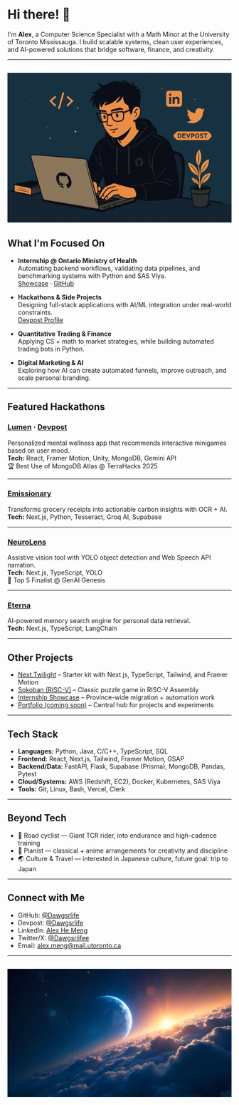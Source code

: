 # Hi there! 👋

I'm **Alex**, a Computer Science Specialist with a Math Minor at the University of Toronto Mississauga. I build scalable systems, clean user experiences, and AI-powered solutions that bridge software, finance, and creativity.

---
![My Profile](https://github.com/Dawgsrlife/dawgsrlife/blob/main/my_profile.png)
---

## What I'm Focused On

- **Internship @ Ontario Ministry of Health**  
  Automating backend workflows, validating data pipelines, and benchmarking systems with Python and SAS Viya.  
  [Showcase](https://alex-moh-summer-2025.netlify.app/) · [GitHub](https://github.com/Dawgsrlife/moh-showcase)

- **Hackathons & Side Projects**  
  Designing full-stack applications with AI/ML integration under real-world constraints.  
  [Devpost Profile](https://devpost.com/Dawgsrlife)

- **Quantitative Trading & Finance**  
  Applying CS + math to market strategies, while building automated trading bots in Python.

- **Digital Marketing & AI**  
  Exploring how AI can create automated funnels, improve outreach, and scale personal branding.

---

## Featured Hackathons

### [Lumen](https://llumen.netlify.app/) · [Devpost](https://devpost.com/software/lumen-qsgcn4)  
Personalized mental wellness app that recommends interactive minigames based on user mood.  
**Tech:** React, Framer Motion, Unity, MongoDB, Gemini API  
🏆 Best Use of MongoDB Atlas @ TerraHacks 2025

---

### [Emissionary](https://devpost.com/software/emissionary)  
Transforms grocery receipts into actionable carbon insights with OCR + AI.  
**Tech:** Next.js, Python, Tesseract, Groq AI, Supabase

---

### [NeuroLens](https://devpost.com/software/neurolens-9bhlrc)  
Assistive vision tool with YOLO object detection and Web Speech API narration.  
**Tech:** Next.js, TypeScript, YOLO  
🏅 Top 5 Finalist @ GenAI Genesis

---

### [Eterna](https://devpost.com/software/eterna-tzl81q)  
AI-powered memory search engine for personal data retrieval.  
**Tech:** Next.js, TypeScript, LangChain

---

## Other Projects

- [Next.Twilight](https://github.com/Dawgsrlife/nextjs-typescript-starter) – Starter kit with Next.js, TypeScript, Tailwind, and Framer Motion  
- [Sokoban (RISC-V)](https://github.com/Dawgsrlife/Sokoban-Game) – Classic puzzle game in RISC-V Assembly  
- [Internship Showcase](https://alex-moh-summer-2025.netlify.app/) – Province-wide migration + automation work  
- [Portfolio (coming soon)](https://github.com/Dawgsrlife) – Central hub for projects and experiments  

---

## Tech Stack

- **Languages:** Python, Java, C/C++, TypeScript, SQL  
- **Frontend:** React, Next.js, Tailwind, Framer Motion, GSAP  
- **Backend/Data:** FastAPI, Flask, Supabase (Prisma), MongoDB, Pandas, Pytest  
- **Cloud/Systems:** AWS (Redshift, EC2), Docker, Kubernetes, SAS Viya  
- **Tools:** Git, Linux, Bash, Vercel, Clerk

---

## Beyond Tech

- 🚴 Road cyclist — Giant TCR rider, into endurance and high-cadence training  
- 🎹 Pianist — classical + anime arrangements for creativity and discipline  
- 🌏 Culture & Travel — interested in Japanese culture, future goal: trip to Japan  

---

## Connect with Me

- GitHub: [@Dawgsrlife](https://github.com/Dawgsrlife)  
- Devpost: [@Dawgsrlife](https://devpost.com/Dawgsrlife)  
- LinkedIn: [Alex He Meng](https://www.linkedin.com/in/alex-he-meng)  
- Twitter/X: [@Dawgsrlifee](https://x.com/Dawgsrlifee)  
- Email: alex.meng@mail.utoronto.ca  

---
![Outer Space Splash](https://github.com/Dawgsrlife/dawgsrlife/blob/main/outer_space.jpeg?raw=true)
---
